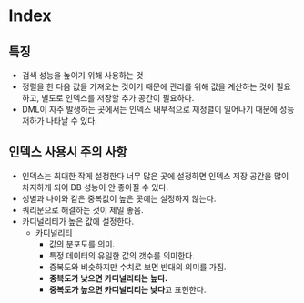 # Index

## 특징

- 검색 성능을 높이기 위해 사용하는 것
- 정렬을 한 다음 값을 가져오는 것이기 때문에 관리를 위해 값을 계산하는 것이 필요하고, 별도로 인덱스를 저장할 추가 공간이 필요하다.
- DML이 자주 발생하는 곳에서는 인덱스 내부적으로 재정렬이 일어나기 때문에 성능저하가 나타날 수 있다.

## 인덱스 사용시 주의 사항

- 인덱스는 최대한 작게 설정한다 너무 많은 곳에 설정하면 인덱스 저장 공간을 많이 차지하게 되어 DB 성능이 안 좋아질 수 있다.
- 성별과 나이와 같은 중복값이 높은 곳에는 설정하지 않는다.
- 쿼리문으로 해결하는 것이 제일 좋음.
- 카디널리티가 높은 값에 설정한다.
  - 카디널리티
    - 값의 분포도를 의미.
    - 특정 데이터의 유일한 값의 갯수를 의미한다.
    - 중복도와 비슷하지만 수치로 보면 반대의 의미를 가짐.
    - **중복도가 낮으면 카디널리티는 높다.** 
    - **중복도가 높으면 카디널리티는 낮다**고 표현한다.
